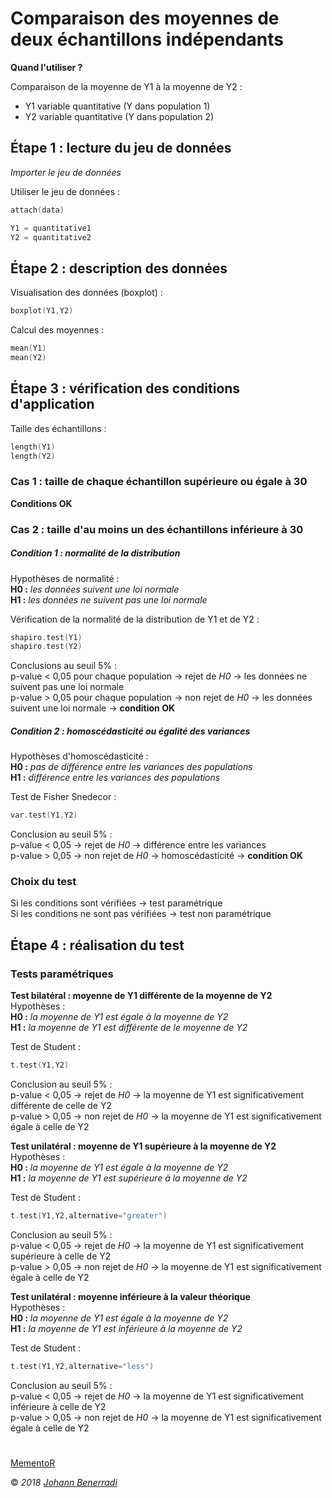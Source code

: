 # Comparaison des moyennes de deux échantillons indépendants

**Quand l'utiliser ?**

Comparaison de la moyenne de Y1 à la moyenne de Y2 :
- Y1 variable quantitative (Y dans population 1)  
- Y2 variable quantitative (Y dans population 2)  


## Étape 1 : lecture du jeu de données
*Importer le jeu de données*

Utiliser le jeu de données :
```c
attach(data)
```
```c
Y1 = quantitative1
Y2 = quantitative2
```


## Étape 2 : description des données
Visualisation des données (boxplot) :
```c
boxplot(Y1,Y2)
```

Calcul des moyennes :
```c
mean(Y1)
mean(Y2)
```


## Étape 3 : vérification des conditions d'application
Taille des échantillons :
```c
length(Y1)
length(Y2)
```

### Cas 1 : taille de chaque échantillon supérieure ou égale à 30
**Conditions OK**

### Cas 2 : taille d'au moins un des échantillons inférieure à 30
##### Condition 1 : normalité de la distribution
Hypothèses de normalité :  
**H0 :** *les données suivent une loi normale*  
**H1 :** *les données ne suivent pas une loi normale*  

Vérification de la normalité de la distribution de Y1 et de Y2 :
```c
shapiro.test(Y1)
shapiro.test(Y2)
```
Conclusions au seuil 5% :  
p-value < 0,05 pour chaque population → rejet de *H0* → les données ne suivent pas une loi normale  
p-value > 0,05 pour chaque population → non rejet de *H0* → les données suivent une loi normale → **condition OK**

##### Condition 2 : homoscédasticité ou égalité des variances
Hypothèses d'homoscédasticité :  
**H0 :** *pas de différence entre les variances des populations*  
**H1 :** *différence entre les variances des populations*  

Test de Fisher Snedecor :
```c
var.test(Y1,Y2)
```
Conclusion au seuil 5% :  
p-value < 0,05 → rejet de *H0* → différence entre les variances  
p-value > 0,05 → non rejet de *H0* → homoscédasticité → **condition OK**


### Choix du test
Si les conditions sont vérifiées → test paramétrique  
Si les conditions ne sont pas vérifiées → test non paramétrique


## Étape 4 : réalisation du test
### Tests paramétriques
**Test bilatéral : moyenne de Y1 différente de la moyenne de Y2**  
Hypothèses :  
**H0 :** *la moyenne de Y1 est égale à la moyenne de Y2*  
**H1 :** *la moyenne de Y1 est différente de le moyenne de Y2*  

Test de Student :
```c
t.test(Y1,Y2)
```
Conclusion au seuil 5% :  
p-value < 0,05 → rejet de *H0* → la moyenne de Y1 est significativement différente de celle de Y2  
p-value > 0,05 → non rejet de *H0* → la moyenne de Y1 est significativement égale à celle de Y2  

**Test unilatéral : moyenne de Y1 supérieure à la moyenne de Y2**  
Hypothèses :  
**H0 :** *la moyenne de Y1 est égale à la moyenne de Y2*  
**H1 :** *la moyenne de Y1 est supérieure à la moyenne de Y2*  

Test de Student :
```c
t.test(Y1,Y2,alternative="greater")
```
Conclusion au seuil 5% :  
p-value < 0,05 → rejet de *H0* → la moyenne de Y1 est significativement supérieure à celle de Y2  
p-value > 0,05 → non rejet de *H0* → la moyenne de Y1 est significativement égale à celle de Y2  

**Test unilatéral : moyenne inférieure à la valeur théorique**  
Hypothèses :  
**H0 :** *la moyenne de Y1 est égale à la moyenne de Y2*  
**H1 :** *la moyenne de Y1 est inférieure à la moyenne de Y2*  

Test de Student :
```c
t.test(Y1,Y2,alternative="less")
```
Conclusion au seuil 5% :  
p-value < 0,05 → rejet de *H0* → la moyenne de Y1 est significativement inférieure à celle de Y2  
p-value > 0,05 → non rejet de *H0* → la moyenne de Y1 est significativement égale à celle de Y2  


#  
[MementoR](https://github.com/HanBnrd/MementoR)

&copy; *2018* [*Johann Benerradi*](https://github.com/HanBnrd)
